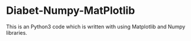 # Diabet-Numpy-MatPlotlib
This is an Python3 code which is written with using Matplotlib and Numpy libraries. 
